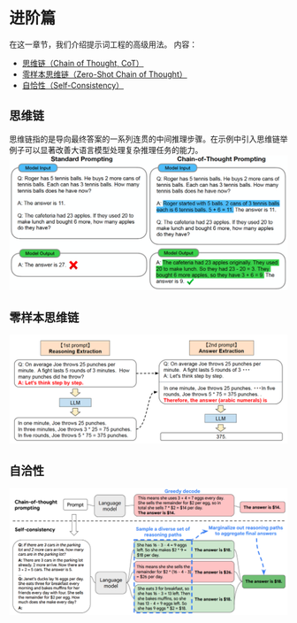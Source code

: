 # 进阶篇
在这一章节，我们介绍提示词工程的高级用法。
内容：
- [思维链（Chain of Thought, CoT）](#思维链)
- [零样本思维链（Zero-Shot Chain of Thought）](#零样本思维链)
- [自恰性（Self-Consistency）](#自恰性)

## 思维链
思维链指的是导向最终答案的一系列连贯的中间推理步骤。在示例中引入思维链举例子可以显著改善大语言模型处理复杂推理任务的能力。
![](../img/CoT.png)

## 零样本思维链

![](../img/how-zero-shot-cot-work.png)

## 自洽性

![](../img/self-consistency.png)
